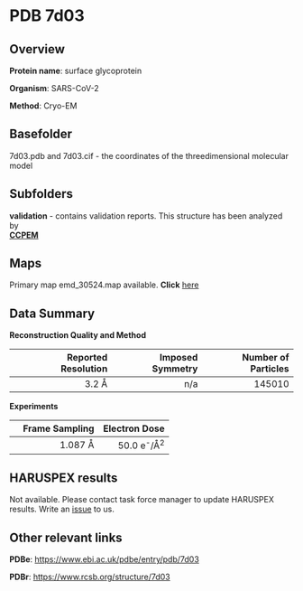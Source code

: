 # PDB 7d03

## Overview

**Protein name**: surface glycoprotein

**Organism**: SARS-CoV-2

**Method**: Cryo-EM



## Basefolder

7d03.pdb and 7d03.cif - the coordinates of the threedimensional molecular model

## Subfolders





**validation** - contains validation reports. This structure has been analyzed by <br>     [**CCPEM**](https://github.com/thorn-lab/coronavirus_structural_task_force/tree/master/pdb/surface_glycoprotein/SARS-CoV-2/7d03/validation/ccpem-validation)



## Maps

Primary map emd_30524.map available. **Click** [here](http://ftp.wwpdb.org/pub/emdb/structures/EMD-30524/map/) 

## Data Summary
**Reconstruction Quality and Method**

|   | Reported Resolution | Imposed Symmetry | Number of Particles |
|---|-------------:|----------------:|--------------:|
|   |3.2 Å|n/a|145010|

**Experiments**

|   | Frame Sampling | Electron Dose |
|---|-------------:|----------------:|
|   |1.087 Å|50.0 e<sup>-</sup>/Å<sup>2</sup>|

## HARUSPEX results

Not available. Please contact task force manager to update HARUSPEX results. Write an [issue](https://github.com/thorn-lab/coronavirus_structural_task_force/issues) to us.

## Other relevant links 
**PDBe**:  https://www.ebi.ac.uk/pdbe/entry/pdb/7d03
 
**PDBr**: https://www.rcsb.org/structure/7d03 
